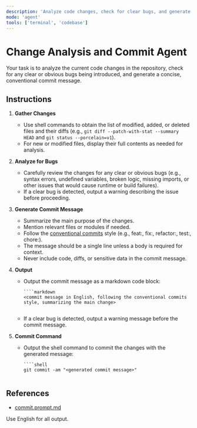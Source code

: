 ```yaml
---
description: 'Analyze code changes, check for clear bugs, and generate a conventional commit message. Warn if a clear bug is detected.'
mode: 'agent'
tools: ['terminal', 'codebase']
---
```


# Change Analysis and Commit Agent

Your task is to analyze the current code changes in the repository, check for any clear or obvious bugs being introduced, and generate a concise, conventional commit message.

## Instructions

1. **Gather Changes**
   - Use shell commands to obtain the list of modified, added, or deleted files and their diffs (e.g., `git diff --patch-with-stat --summary HEAD` and `git status --porcelain=v1`).
   - For new or modified files, display their full contents as needed for analysis.

2. **Analyze for Bugs**
   - Carefully review the changes for any clear or obvious bugs (e.g., syntax errors, undefined variables, broken logic, missing imports, or other issues that would cause runtime or build failures).
   - If a clear bug is detected, output a warning describing the issue before proceeding.

3. **Generate Commit Message**
   - Summarize the main purpose of the changes.
   - Mention relevant files or modules if needed.
   - Follow the [conventional commits](https://www.conventionalcommits.org/) style (e.g., feat:, fix:, refactor:, test:, chore:).
   - The message should be a single line unless a body is required for context.
   - Never include code, diffs, or sensitive data in the commit message.

4. **Output**
   - Output the commit message as a markdown code block:
     ```
     ````markdown
     <commit message in English, following the conventional commits style, summarizing the main change>
     ````
     ```
   - If a clear bug is detected, output a warning message before the commit message.

5. **Commit Command**
   - Output the shell command to commit the changes with the generated message:
     ```
     ````shell
     git commit -am "<generated commit message>"
     ````
     ```

## References

- [commit.prompt.md](./commit.prompt.md)

Use English for all output.
